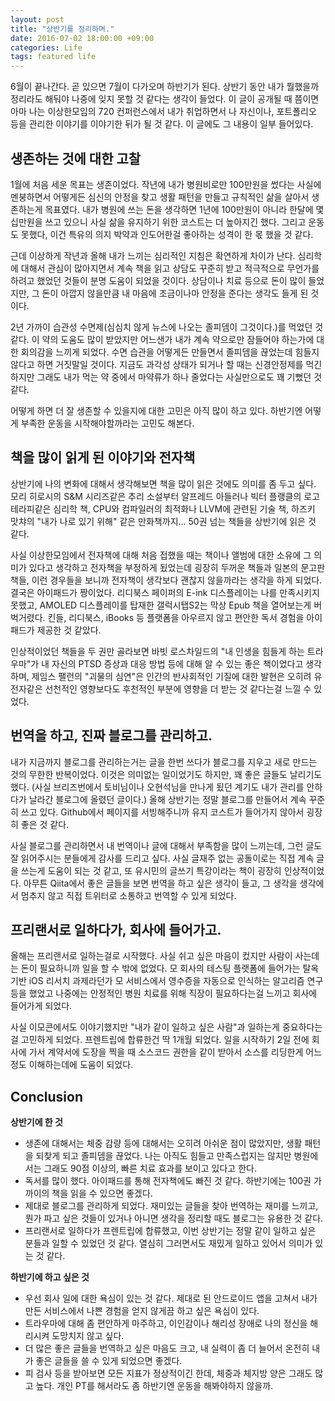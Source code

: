 ```yaml
---
layout: post
title: "상반기를 정리하며."
date: 2016-07-02 18:00:00 +09:00
categories: Life
tags: featured life
---
```



6월이 끝나간다. 곧 있으면 7월이 다가오며 하반기가 된다. 상반기 동안 내가 뭘했을까 정리라도 해둬야 나중에 잊지 못할 것 같다는 생각이 들었다. 이 글이 공개될 때 쯤이면 아마 나는 이상한모임의 720 컨퍼런스에서 내가 취업하면서 나 자신이나, 포트폴리오 등을 관리한 이야기를 이야기한 뒤가 될 것 같다. 이 글에도 그 내용이 일부 들어있다.

## 생존하는 것에 대한 고찰

1월에 처음 세운 목표는 생존이었다. 작년에 내가 병원비로만 100만원을 썼다는 사실에 멘붕하면서 어떻게든 심신의 안정을 찾고 생활 패턴을 만들고 규칙적인 삶을 살아서 생존하는게 목표였다. 내가 병원에 쓰는 돈을 생각하면 1년에 100만원이 아니라 한달에 몇십만원을 쓰고 있으니 사실 삶을 유지하기 위한 코스트는 더 높아지긴 했다. 그리고 운동도 못했다, 이건 특유의 의지 박약과 인도어한걸 좋아하는 성격이 한 몫 했을 것 같다.

근데 이상하게 작년과 올해 내가 느끼는 심리적인 지침은 확연하게 차이가 난다. 심리학에 대해서 관심이 많아지면서 계속 책을 읽고 상담도 꾸준히 받고 적극적으로 무언가를 하려고 했었던 것들이 분명 도움이 되었을 것이다. 상담이나 치료 등으로 돈이 많이 들었지만, 그 돈이 아깝지 않을만큼 내 마음에 조금이나마 안정을 준다는 생각도 들게 된 것이다.

2년 가까이 습관성 수면제(심심치 않게 뉴스에 나오는 졸피뎀이 그것이다.)를 먹었던 것 같다. 이 약의 도움도 많이 받았지만 어느샌가 내가 계속 약으로만 잠들어야 하는가에 대한 회의감을 느끼게 되었다. 수면 습관을 어떻게든 만들면서 졸피뎀을 끊었는데 힘들지 않다고 하면 거짓말일 것이다. 지금도 과각성 상태가 되거나 할 때는 신경안정제를 먹긴 하지만 그래도 내가 먹는 약 중에서 마약류가 하나 줄었다는 사실만으로도 꽤 기뻤던 것 같다.

어떻게 하면 더 잘 생존할 수 있을지에 대한 고민은 아직 많이 하고 있다. 하반기엔 어떻게 부족한 운동을 시작해야할까라는 고민도 해본다.

## 책을 많이 읽게 된 이야기와 전자책

상반기에 나의 변화에 대해서 생각해보면 책을 많이 읽은 것에도 의미를 좀 두고 싶다. 모리 히로시의 S&M 시리즈같은 추리 소설부터 알프레드 아들러나 빅터 플랭클의 로고테라피같은 심리학 책, CPU와 컴파일러의 최적화나 LLVM에 관련된 기술 책, 하즈키 맛챠의 "내가 나로 있기 위해" 같은 만화책까지… 50권 넘는 책들을 상반기에 읽은 것 같다.

사실 이상한모임에서 전자책에 대해 처음 접했을 때는 책이나 앨범에 대한 소유에 그 의미가 있다고 생각하고 전자책을 부정하게 됬었는데 굉장히 두꺼운 책들과 일본의 문고판 책들, 이런 경우들을 보니까 전자책이 생각보다 괜찮지 않을까라는 생각을 하게 되었다. 결국은 아이패드가 짱이었다. 리디북스 페이퍼의 E-ink 디스플레이는 나를 만족시키지 못했고, AMOLED 디스플레이를 탑재한 갤럭시탭S2는 막상 Epub 책을 열어보는게 버벅거렸다. 킨들, 리디북스, iBooks 등 플랫폼을 아우르지 않고 편안한 독서 경험을 아이패드가 제공한 것 같았다.

인상적이었던 책들을 두 권만 골라보면 바빗 로스차일드의 "내 인생을 힘들게 하는 트라우마"가 내 자신의 PTSD 증상과 대응 방법 등에 대해 알 수 있는 좋은 책이었다고 생각하며, 제임스 팰런의 "괴물의 심연"은 인간의 반사회적인 기질에 대한 발현은 오히려 유전자같은 선천적인 영향보다도 후천적인 부분에 영향을 더 받는 것 같다는걸 느낄 수 있었다.

## 번역을 하고, 진짜 블로그를 관리하고.

내가 지금까지 블로그를 관리하는거는 글을 한번 쓰다가 블로그를 지우고 새로 만드는 것의 무한한 반복이었다. 이것은 의미없는 일이었기도 하지만, 꽤 좋은 글들도 날리기도 했다. (사실 브리즈번에서 토비님이나 오현석님을 만나게 됬던 계기도 내가 관리를 안하다가 날라간 블로그에 올렸던 글이다.) 올해 상반기는 정말 블로그를 만들어서 계속 꾸준히 쓰고 있다. Github에서 페이지를 서빙해주니까 유지 코스트가 들어가지 않아서 굉장히 좋은 것 같다.

사실 블로그를 관리하면서 내 번역이나 글에 대해서 부족함을 많이 느끼는데, 그런 글도 잘 읽어주시는 분들에게 감사를 드리고 싶다. 사실 글재주 없는 공돌이로는 직접 계속 글을 쓰는게 도움이 되는 것 같고, 또 유시민의 글쓰기 특강이라는 책이 굉장히 인상적이었다. 아무튼 Qiita에서 좋은 글들을 보면 번역을 하고 싶은 생각이 들고, 그 생각을 생각에서 멈추지 않고 직접 트위터로 소통하고 번역할 수 있게 되었다.

## 프리랜서로 일하다가, 회사에 들어가고.

올해는 프리랜서로 일하는걸로 시작했다. 사실 쉬고 싶은 마음이 컸지만 사람이 사는데는 돈이 필요하니까 일을 할 수 밖에 없었다. 모 회사의 테스팅 플랫폼에 들어가는 탈옥 기반 iOS 리서치 과제라던가 모 서비스에서 영수증을 자동으로 인식하는 알고리즘 연구 등을 했었고 나중에는 안정적인 병원 치료를 위해 직장이 필요하다는걸 느끼고 회사에 들어가게 되었다.

사실 이모콘에서도 이야기했지만 "내가 같이 일하고 싶은 사람"과 일하는게 중요하다는걸 고민하게 되었다. 프렌트립에 합류한건 딱 1개월 되었다. 일을 시작하기 2일 전에 회사에 가서 계약서에 도장을 찍을 때 소스코드 권한을 같이 받아서 소스를 리딩한게 어느 정도 이해하는데에 도움이 되었다.

## Conclusion

**상반기에 한 것**

- 생존에 대해서는 체중 감량 등에 대해서는 오히려 아쉬운 점이 많았지만, 생활 패턴을 되찾게 되고 졸피뎀을 끊었다. 나는 아직도 힘들고 만족스럽지는 않지만 병원에서는 그래도 90점 이상의, 빠른 치료 효과를 보이고 있다고 한다.
- 독서를 많이 했다. 아이패드를 통해 전자책에도 빠진 것 같다. 하반기에는 100권 가까이의 책을 읽을 수 있으면 좋겠다.
- 제대로 블로그를 관리하게 되었다. 재미있는 글들을 찾아 번역하는 재미를 느끼고, 뭔가 파고 싶은 것들이 있거나 아니면 생각을 정리할 때도 블로그는 유용한 것 같다.
- 프리랜서로 일하다가 프렌트립에 합류했고, 이번 상반기는 정말 같이 일하고 싶은 분들과 일할 수 있었던 것 같다. 열심히 그러면서도 재밌게 일하고 있어서 의미가 있는 것 같다.

**하반기에 하고 싶은 것**

- 우선 회사 일에 대한 욕심이 있는 것 같다. 제대로 된 안드로이드 앱을 고쳐서 내가 만든 서비스에서 나쁜 경험을 얻지 않게끔 하고 싶은 욕심이 있다.
- 트라우마에 대해 좀 편안하게 마주하고, 이인감이나 해리성 장애로 나의 정신을 해리시켜 도망치지 않고 싶다.
- 더 많은 좋은 글들을 번역하고 싶은 마음도 크고, 내 실력이 좀 더 늘어서 온전히 내가 좋은 글들을 쓸 수 있게 되었으면 좋겠다.
- 피 검사 등을 받아보면 모든 지표가 정상적이긴 한데, 체중과 체지방 양은 그래도 많고 높다. 개인 PT를 해서라도 좀 하반기엔 운동을 해봐야하지 않을까.
